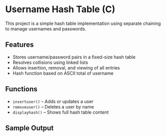 # Username Hash Table (C)

This project is a simple hash table implementation using separate chaining to manage usernames and passwords.

## Features
- Stores username/password pairs in a fixed-size hash table
- Resolves collisions using linked lists
- Allows insertion, removal, and viewing of all entries
- Hash function based on ASCII total of username

## Functions
- `insertuser()` – Adds or updates a user
- `removeuser()` – Deletes a user by name
- `displayhash()` – Shows full hash table content

## Sample Output
